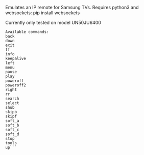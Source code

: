 Emulates an IP remote for Samsung TVs. Requires python3 and websockets:
pip install websockets

Currently only tested on model UN50JU6400

```Usage: samsung-client.py [ip] [command]
Available commands:
back
down
exit
ff
info
keepalive
left
menu
pause
play
poweroff
poweroff2
right
rr
search
select
shub
skipb
skipf
soft_a
soft_b
soft_c
soft_d
stop
tools
up```
